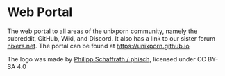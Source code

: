 Web Portal
==========

The web portal to all areas of the unixporn community, namely the subreddit, GitHub, Wiki, and Discord. It also has a link to our sister forum [nixers.net](http://nixers.net). The portal can be found at https://unixporn.github.io

The logo was made by [Philipp Schaffrath / phisch](https://github.com/phisch), licensed under CC BY-SA 4.0

